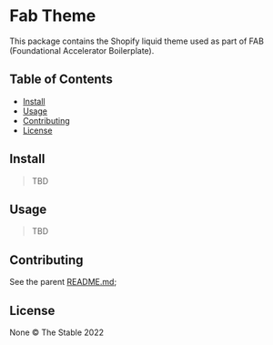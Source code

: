 # Fab Theme

This package contains the Shopify liquid theme used as part of FAB (Foundational Accelerator Boilerplate).

## Table of Contents

- [Install](#install)
- [Usage](#usage)
- [Contributing](#contributing)
- [License](#license)

## Install

> TBD

## Usage

> TBD

## Contributing

See the parent [README.md](../../README.md);

## License

None © The Stable 2022
